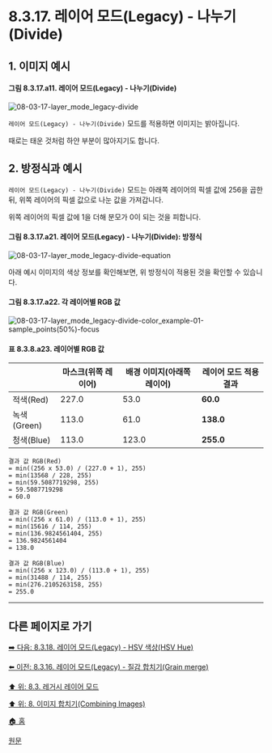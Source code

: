 # 8.3.17. 레이어 모드(Legacy) - 나누기(Divide)
## 1. 이미지 예시
#### 그림 8.3.17.a11. 레이어 모드(Legacy) - 나누기(Divide)
![08-03-17-layer_mode_legacy-divide](https://github.com/wonder13662/gimp/assets/15767104/3d5ddf5c-6bf3-4362-bbe5-d8782cec44b2)

`레이어 모드(Legacy) - 나누기(Divide)` 모드를 적용하면 이미지는 밝아집니다.

때로는 태운 것처럼 하얀 부분이 많아지기도 합니다.

## 2. 방정식과 예시
`레이어 모드(Legacy) - 나누기(Divide)` 모드는 아래쪽 레이어의 픽셀 값에 256을 곱한 뒤, 위쪽 레이어의 픽셀 값으로 나눈 값을 가져갑니다.

위쪽 레이어의 픽셀 값에 1을 더해 분모가 0이 되는 것을 피합니다.

#### 그림 8.3.17.a21. 레이어 모드(Legacy) - 나누기(Divide): 방정식
![08-03-17-layer_mode_legacy-divide-equation](https://github.com/wonder13662/gimp/assets/15767104/5b54800f-0486-4cb5-a833-790eb0defeca)

아래 예시 이미지의 색상 정보를 확인해보면, 위 방정식이 적용된 것을 확인할 수 있습니다.

#### 그림 8.3.17.a22. 각 레이어별 RGB 값
![08-03-17-layer_mode_legacy-divide-color_example-01-sample_points(50%)-focus](https://github.com/wonder13662/gimp/assets/15767104/6da4abe1-c256-4c25-bb9d-67b58ee40cdd)

#### 표 8.3.8.a23. 레이어별 RGB 값

||마스크(위쪽 레이어)|배경 이미지(아래쪽 레이어)|레이어 모드 적용 결과|
|---|---|---|---|
|적색(Red)|227.0|53.0|**60.0**|
|녹색(Green)|113.0|61.0|**138.0**|
|청색(Blue)|113.0|123.0|**255.0**|

```
결과 값 RGB(Red)
= min((256 x 53.0) / (227.0 + 1), 255)
= min(13568 / 228, 255)
= min(59.5087719298, 255)
= 59.5087719298
= 60.0

결과 값 RGB(Green)
= min((256 x 61.0) / (113.0 + 1), 255)
= min(15616 / 114, 255)
= min(136.9824561404, 255)
= 136.9824561404
= 138.0

결과 값 RGB(Blue)
= min((256 x 123.0) / (113.0 + 1), 255)
= min(31488 / 114, 255)
= min(276.2105263158, 255)
= 255.0
```

***

## 다른 페이지로 가기

[➡️ 다음: 8.3.18. 레이어 모드(Legacy) - HSV 색상(HSV Hue)](./08-03-18-hsv_components_layer_mode-hsv_hue.md)

[⬅️ 이전: 8.3.16. 레이어 모드(Legacy) - 질감 합치기(Grain merge)](./08-03-16-inversion_layer_mode-grain_merge.md)

[⬆️ 위: 8.3. 레거시 레이어 모드](./08-03-00-legacy-layer-modes.md)

[⬆️ 위: 8. 이미지 합치기(Combining Images)](./08-00-combining-images.md)

[🏠 홈](./00-home.md)

[원문](https://docs.gimp.org/2.10/ko/gimp-concepts-layer-modes-legacy.html)